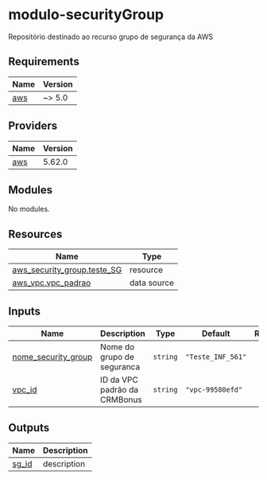# modulo-securityGroup
Repositório destinado ao recurso grupo de segurança da AWS

<!-- BEGIN_TF_DOCS -->
## Requirements

| Name | Version |
|------|---------|
| <a name="requirement_aws"></a> [aws](#requirement\_aws) | ~> 5.0 |

## Providers

| Name | Version |
|------|---------|
| <a name="provider_aws"></a> [aws](#provider\_aws) | 5.62.0 |

## Modules

No modules.

## Resources

| Name | Type |
|------|------|
| [aws_security_group.teste_SG](https://registry.terraform.io/providers/hashicorp/aws/latest/docs/resources/security_group) | resource |
| [aws_vpc.vpc_padrao](https://registry.terraform.io/providers/hashicorp/aws/latest/docs/data-sources/vpc) | data source |

## Inputs

| Name | Description | Type | Default | Required |
|------|-------------|------|---------|:--------:|
| <a name="input_nome_security_group"></a> [nome\_security\_group](#input\_nome\_security\_group) | Nome do grupo de seguranca | `string` | `"Teste_INF_561"` | no |
| <a name="input_vpc_id"></a> [vpc\_id](#input\_vpc\_id) | ID da VPC padrão da CRMBonus | `string` | `"vpc-99580efd"` | no |

## Outputs

| Name | Description |
|------|-------------|
| <a name="output_sg_id"></a> [sg\_id](#output\_sg\_id) | description |
<!-- END_TF_DOCS -->